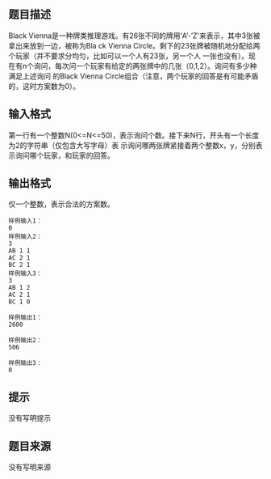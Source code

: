 


## 题目描述
Black Vienna是一种牌类推理游戏。有26张不同的牌用’A’-’Z'来表示，其中3张被拿出来放到一边，被称为Bla
ck Vienna Circle。剩下的23张牌被随机地分配给两个玩家（并不要求分均匀，比如可以一个人有23张，另一个人
一张也没有）。现在有n个询问，每次问一个玩家有给定的两张牌中的几张（0,1,2）。询问有多少种满足上述询问
的Black Vienna Circle组合（注意，两个玩家的回答是有可能矛盾的，这时方案数为0）。
## 输入格式
第一行有一个整数N(0<=N<=50)，表示询问个数。接下来N行，开头有一个长度为2的字符串（仅包含大写字母）表
示询问哪两张牌紧接着两个整数x，y，分别表示询问哪个玩家，和玩家的回答。
## 输出格式
仅一个整数，表示合法的方案数。

```input1
样例输入1：
0
样例输入2：
3
AB 1 1
AC 2 1
BC 2 1
样例输入3：
3
AB 1 2
AC 2 1
BC 1 0

```
```output1
样例输出1：
2600

样例输出2：
506

样例输出3：
0
```

## 提示
没有写明提示
## 题目来源
没有写明来源


